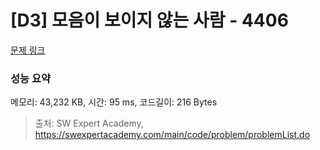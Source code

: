 # [D3] 모음이 보이지 않는 사람 - 4406 

[문제 링크](https://swexpertacademy.com/main/code/problem/problemDetail.do?contestProbId=AWNcD_66pUEDFAV8) 

### 성능 요약

메모리: 43,232 KB, 시간: 95 ms, 코드길이: 216 Bytes



> 출처: SW Expert Academy, https://swexpertacademy.com/main/code/problem/problemList.do